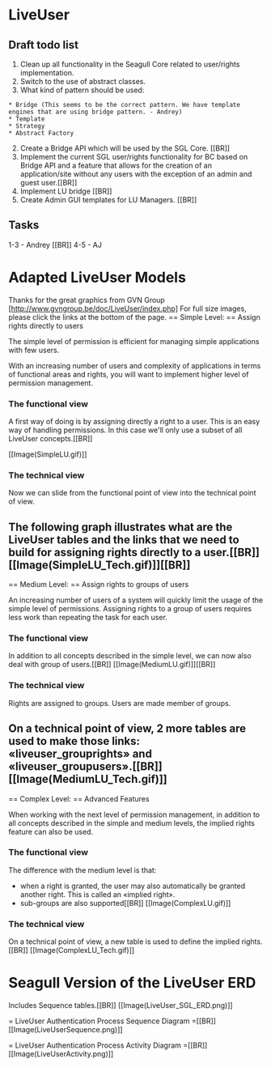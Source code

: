 <!-- Name: RFC/LiveUser -->
<!-- Version: 22 -->
<!-- Last-Modified: 2006/12/30 22:45:37 -->
<!-- Author: demian -->

# LiveUser

## Draft todo list
1. Clean up all functionality in the Seagull Core related to user/rights implementation. 
  2. Switch to the use of abstract classes.
  3. What kind of pattern should be used:

	* Bridge (This seems to be the correct pattern. We have template engines that are using bridge pattern. - Andrey)
	* Template
	* Strategy
	* Abstract Factory
2. Create a Bridge API which will be used by the SGL Core. [[BR]]
3. Implement the current SGL user/rights functionality for BC based on Bridge API and a feature that allows for the creation of an application/site without any users with the exception of an admin and guest user.[[BR]]
4. Implement LU bridge [[BR]]
5. Create Admin GUI templates for LU Managers. [[BR]]

## Tasks
1-3 - Andrey [[BR]]
4-5 - AJ

# Adapted LiveUser Models
Thanks for the great graphics from GVN Group [http://www.gvngroup.be/doc/LiveUser/index.php]
For full size images, please click the links at the bottom of the page.
== Simple Level: == 
Assign rights directly to users

The simple level of permission is efficient for managing simple applications with few users.

With an increasing number of users and complexity of applications in terms of functional areas and rights, you will want to implement higher level of permission management.

### The functional view

A first way of doing is by assigning directly a right to a user. This is an easy way of handling permissions. In this case we'll only use a subset of all LiveUser concepts.[[BR]]

[[Image(SimpleLU.gif)]]

### The technical view

Now we can slide from the functional point of view into the technical point of view.

The following graph illustrates what are the LiveUser tables and the links that we need to build for assigning rights directly to a user.[[BR]]
[[Image(SimpleLU\_Tech.gif)]][[BR]]
---- 
== Medium Level: == 
Assign rights to groups of users

An increasing number of users of a system will quickly limit the usage of the simple level of permissions. Assigning rights to a group of users requires less work than repeating the task for each user.

### The functional view
In addition to all concepts described in the simple level, we can now also deal with group of users.[[BR]]
[[Image(MediumLU.gif)]][[BR]]

### The technical view

Rights are assigned to groups. Users are made member of groups.

On a technical point of view, 2 more tables are used to make those links: «liveuser\_grouprights» and «liveuser\_groupusers».[[BR]]
[[Image(MediumLU\_Tech.gif)]]
---- 

== Complex Level: == 
Advanced Features

When working with the next level of permission management, in addition to all concepts described in the simple and medium levels, the implied rights feature can also be used. 

### The functional view
The difference with the medium level is that:

  * when a right is granted, the user may also automatically be granted another right. This is called an «implied right».
  * sub-groups are also supported[[BR]]
[[Image(ComplexLU.gif)]]

### The technical view
On a technical point of view, a new table is used to define the implied rights.[[BR]]
[[Image(ComplexLU\_Tech.gif)]]

# Seagull Version of the LiveUser ERD
Includes Sequence tables.[[BR]]
[[Image(LiveUser\_SGL\_ERD.png)]]

= LiveUser Authentication Process Sequence Diagram =[[BR]]
[[Image(LiveUserSequence.png)]]

= LiveUser Authentication Process Activity Diagram =[[BR]]
[[Image(LiveUserActivity.png)]]